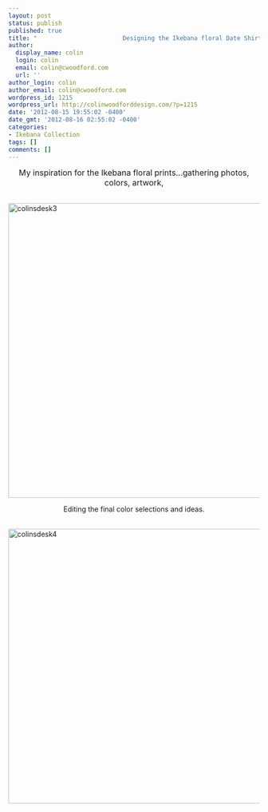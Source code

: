 ```yaml
---
layout: post
status: publish
published: true
title: "                        Designing the Ikebana floral Date Shirt Collection"
author:
  display_name: colin
  login: colin
  email: colin@cwoodford.com
  url: ''
author_login: colin
author_email: colin@cwoodford.com
wordpress_id: 1215
wordpress_url: http://colinwoodforddesign.com/?p=1215
date: '2012-08-15 19:55:02 -0400'
date_gmt: '2012-08-16 02:55:02 -0400'
categories:
- Ikebana Collection
tags: []
comments: []
---
```

<p style="text-align: center;"><span style="font-size: medium;">My inspiration for the Ikebana floral prints...gathering photos, colors, artwork,</span></p><br />
<img class="aligncenter size-full wp-image-1620" alt="colinsdesk3" src="http://colinwoodforddesign.com/wp-content/uploads/2013/07/colinsdesk3.jpg" width="800" height="590" />
<p style="text-align: center;">Editing the final color selections and ideas.</p><br />
<img class="aligncenter size-full wp-image-1621" alt="colinsdesk4" src="http://colinwoodforddesign.com/wp-content/uploads/2012/08/colinsdesk4.jpg" width="800" height="550" />
